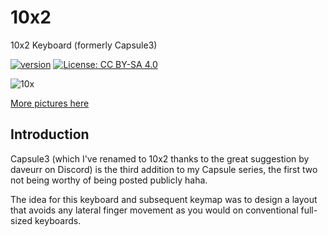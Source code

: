 # 10x2
10x2 Keyboard (formerly Capsule3)

[![version](https://img.shields.io/badge/version-1.0.0-blue)](#)
[![License: CC BY-SA 4.0](https://img.shields.io/badge/License-CC%20BY--SA%204.0-lightgrey.svg)](https://creativecommons.org/licenses/by-sa/4.0/)

![10x](pictures/x.jpg)

[More pictures here](https://imgur.com/a/LNFxImS)


## Introduction

Capsule3 (which I've renamed to 10x2 thanks to the great suggestion by daveurr on Discord) is the third addition to my Capsule series, the first two not being worthy of being posted publicly haha.

The idea for this keyboard and subsequent keymap was to design a layout that avoids any lateral finger movement as you would on conventional full-sized keyboards.
